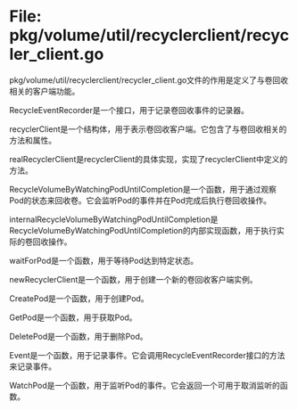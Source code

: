 # File: pkg/volume/util/recyclerclient/recycler_client.go

pkg/volume/util/recyclerclient/recycler_client.go文件的作用是定义了与卷回收相关的客户端功能。

RecycleEventRecorder是一个接口，用于记录卷回收事件的记录器。

recyclerClient是一个结构体，用于表示卷回收客户端。它包含了与卷回收相关的方法和属性。

realRecyclerClient是recyclerClient的具体实现，实现了recyclerClient中定义的方法。

RecycleVolumeByWatchingPodUntilCompletion是一个函数，用于通过观察Pod的状态来回收卷。它会监听Pod的事件并在Pod完成后执行卷回收操作。

internalRecycleVolumeByWatchingPodUntilCompletion是RecycleVolumeByWatchingPodUntilCompletion的内部实现函数，用于执行实际的卷回收操作。

waitForPod是一个函数，用于等待Pod达到特定状态。

newRecyclerClient是一个函数，用于创建一个新的卷回收客户端实例。

CreatePod是一个函数，用于创建Pod。

GetPod是一个函数，用于获取Pod。

DeletePod是一个函数，用于删除Pod。

Event是一个函数，用于记录事件。它会调用RecycleEventRecorder接口的方法来记录事件。

WatchPod是一个函数，用于监听Pod的事件。它会返回一个可用于取消监听的函数。

